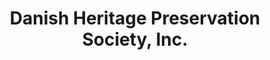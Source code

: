 ---
layout: repo
title: "Danish Heritage Preservation Society, Inc."
id: 17097
permalink: repos/17097/
---